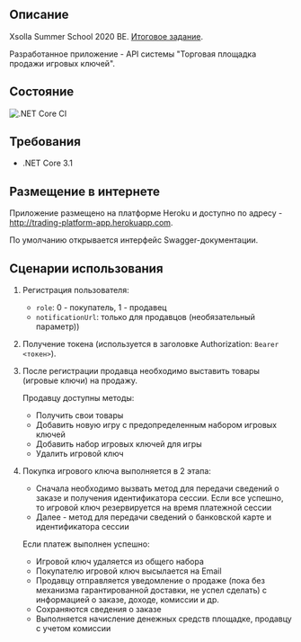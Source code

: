 ## Описание
Xsolla Summer School 2020 BE. [Итоговое задание](https://github.com/p-sanachev/summer-school-be-2020-final).

Разработанное приложение - API системы "Торговая площадка продажи игровых ключей".

## Состояние
![.NET Core CI](https://github.com/rs90a/xsolla-be-hw-trading-platform/workflows/.NET%20Core%20CI/badge.svg)

## Требования
- .NET Core 3.1

## Размещение в интернете
Приложение размещено на платформе Heroku и доступно по адресу - http://trading-platform-app.herokuapp.com.

По умолчанию открывается интерфейс Swagger-документации.

## Сценарии использования
1. Регистрация пользователя:
    - `role`: 0 - покупатель, 1 - продавец
    - `notificationUrl`: только для продавцов (необязательный параметр))
2. Получение токена (используется в заголовке Authorization: `Bearer  <токен>`).
3. После регистрации продавца необходимо выставить товары (игровые ключи) на продажу. 
   
   Продавцу доступны методы:
   - Получить свои товары
   - Добавить новую игру с предопределенным набором игровых ключей
   - Добавить набор игровых ключей для игры
   - Удалить игровой ключ
4. Покупка игрового ключа выполняется в 2 этапа:
   - Сначала необходимо вызвать метод для передачи сведений о заказе и получения идентификатора сессии. Если все успешно, то игровой ключ резервируется на время платежной сессии
   - Далее - метод для передачи сведений о банковской карте и идентификатора сессии
   
   Если платеж выполнен успешно:
   - Игровой ключ удаляется из общего набора
   - Покупателю игровой ключ высылается на Email
   - Продавцу отправляется уведомление о продаже (пока без механизма гарантированной доставки, не успел сделать) с информацией о заказе, доходе, комиссии и др.
   - Сохраняются сведения о заказе
   - Выполняется начисление денежных средств площадке, продавцу с учетом комиссии
